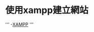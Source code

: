 # 使用xampp建立網站
'''
-[XAMPP](https://user-images.githubusercontent.com/90737977/136342311-55634092-c333-4036-b532-d5e2af0072f8.PNG)
'''
